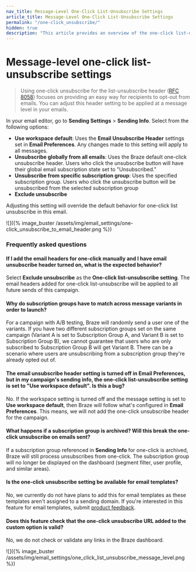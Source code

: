 ```yaml
---
nav_title: Message-Level One-Click List-Unsubscribe Settings
article_title: Message-Level One-Click List-Unsubscribe Settings
permalink: "/one-click_unsubscribe/"
hidden: true
description: "This article provides an overview of the one-click list-unsubscribe header settings that are applied at a message level."
---
```


# Message-level one-click list-unsubscribe settings

> Using one-click unsubscribe for the list-unsubscribe header ([RFC 8058](https://datatracker.ietf.org/doc/html/rfc8058)) focuses on providing an easy way for recipients to opt-out from emails. You can adjust this header setting to be applied at a message level in your emails.

In your email editor, go to **Sending Settings** > **Sending Info**. Select from the following options:

* **Use workspace default**: Uses the **Email Unsubscribe Header** settings set in **Email Preferences**. Any changes made to this setting will apply to all messages.
* **Unsubscribe globally from all emails**: Uses the Braze default one-click unsubscribe header. Users who click the unsubscribe button will have their global email subscription state set to "Unsubscribed."
* **Unsubscribe from specific subscription group**: Uses the specified subscription group. Users who click the unsubscribe button will be unsubscribed from the selected subscription group
* **Exclude unsubscribe**

Adjusting this setting will override the default behavior for one-click list unsubscribe in this email.

![]({% image_buster /assets/img/email_settings/one-click_unsubscribe_to_email_header.png %})

### Frequently asked questions

#### If I add the email headers for one-click manually and I have email unsubscribe header turned on, what is the expected behavior?

Select **Exclude unsubscribe** as the **One-click list-unsubscribe setting**. The email headers added for one-click list-unsubscribe will be applied to all future sends of this campaign.

#### Why do subscription groups have to match across message variants in order to launch?

For a campaign with A/B testing, Braze will randomly send a user one of the variants. If you have two different subscription groups set on the same campaign (Variant A is set to Subscription Group A, and Variant B is set to Subscription Group B), we cannot guarantee that users who are only subscribed to Subscription Group B will get Variant B. There can be a scenario where users are unsubscribing from a subscription group they're already opted out of.

#### The email unsubscribe header setting is turned off in Email Preferences, but in my campaign's sending info, the one-click list-unsubscribe setting is set to "Use workspace default". Is this a bug?

No. If the workspace setting is turned off and the message setting is set to **Use workspace default**, then Braze will follow what's configured in **Email Preferences**. This means, we will not add the one-click unsubscribe header for the campaign.

#### What happens if a subscription group is archived? Will this break the one-click unsubscribe on emails sent?

If a subscription group referenced in **Sending Info** for one-click is archived, Braze will still process unsubscribes from one-click. The subscription group will no longer be displayed on the dashboard (segment filter, user profile, and similar areas).

#### Is the one-click unsubscribe setting be available for email templates?

No, we currently do not have plans to add this for email templates as these templates aren't assigned to a sending domain. If you're interested in this feature for email templates, submit [product feedback]({{site.baseurl}}/user_guide/administrative/access_braze/portal/).

#### Does this feature check that the one-click unsubscribe URL added to the custom option is valid?

No, we do not check or validate any links in the Braze dashboard.  

![]({% image_buster /assets/img/email_settings/one_click_list_unsubscribe_message_level.png %})